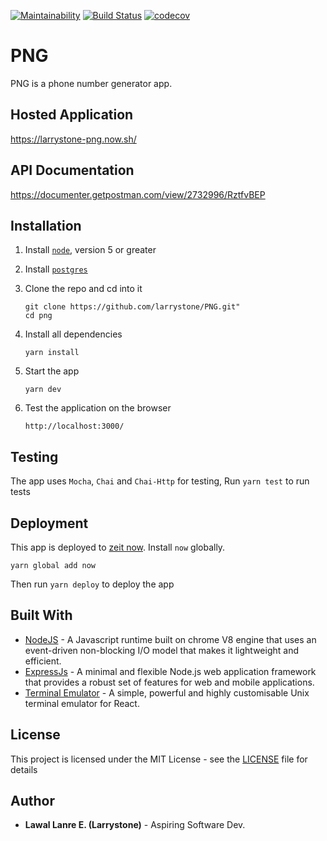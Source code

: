 [![Maintainability](https://api.codeclimate.com/v1/badges/77814f342caf5c685b6c/maintainability)](https://codeclimate.com/github/larrystone/PNG/maintainability)  [![Build Status](https://travis-ci.org/larrystone/PNG.svg?branch=develop)](https://travis-ci.org/larrystone/PNG) [![codecov](https://codecov.io/gh/larrystone/PNG/branch/develop/graph/badge.svg)](https://codecov.io/gh/larrystone/PNG)

# PNG
PNG is a phone number generator app.

## Hosted Application
https://larrystone-png.now.sh/

## API Documentation
https://documenter.getpostman.com/view/2732996/RztfvBEP

## Installation 
1. Install [`node`](https://nodejs.org/en/download/), version 5 or greater

2. Install [`postgres`](https://www.postgresql.org/download/)

3. Clone the repo and cd into it

    ```
    git clone https://github.com/larrystone/PNG.git"
    cd png
    ```

4. Install all dependencies

    ```
    yarn install
    ```

5. Start the app

    ```
    yarn dev
    ```

6. Test the application on the browser

    ```
    http://localhost:3000/
    ```    

## Testing

The app uses `Mocha`, `Chai` and `Chai-Http` for testing, 
Run `yarn test` to run tests

## Deployment

This app is deployed to [zeit now](https://zeit.co/now). 
Install `now` globally. 
```
yarn global add now
```
Then run `yarn deploy` to deploy the app


## Built With
* [NodeJS](https://nodejs.org/en/) - A Javascript runtime built on chrome V8 engine that uses an event-driven non-blocking I/O model that makes it lightweight and efficient.
* [ExpressJs](https://expressjs.com/) - A minimal and flexible Node.js web application framework that provides a robust set of features for web and mobile applications.
* [Terminal Emulator](https://www.npmjs.com/package/react-console-emulator) - A simple, powerful and highly customisable Unix terminal emulator for React.

## License

This project is licensed under the MIT License - see the [LICENSE](LICENSE) file for details


## Author

* **Lawal Lanre E. (Larrystone)** - Aspiring Software Dev.
